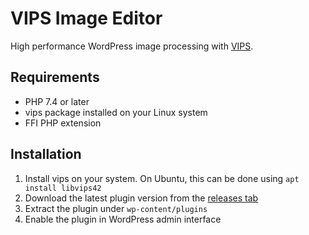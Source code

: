 # VIPS Image Editor

High performance WordPress image processing with [VIPS](https://libvips.github.io/libvips/).

## Requirements

* PHP 7.4 or later
* vips package installed on your Linux system
* FFI PHP extension

## Installation
 
1. Install vips on your system. On Ubuntu, this can be done using `apt install libvips42`
2. Download the latest plugin version from the [releases tab](https://github.com/notglossy/vips-image-editor-ffi/releases)
3. Extract the plugin under `wp-content/plugins`
4. Enable the plugin in WordPress admin interface
